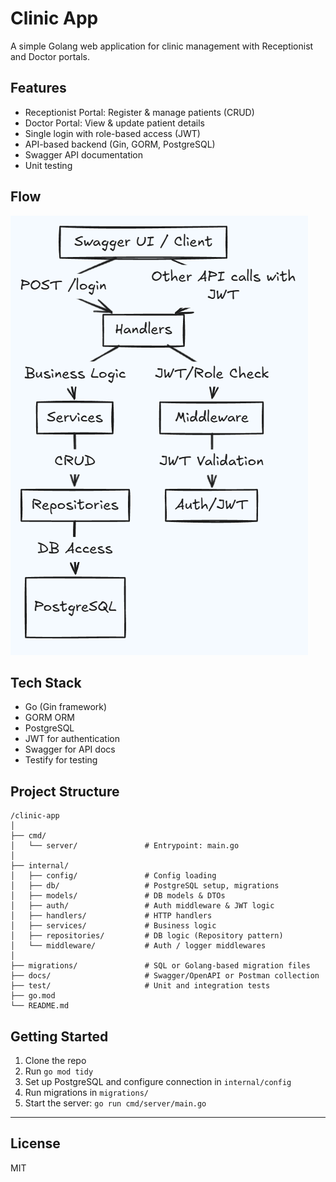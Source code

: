 # Clinic App

A simple Golang web application for clinic management with Receptionist and Doctor portals.

## Features
- Receptionist Portal: Register & manage patients (CRUD)
- Doctor Portal: View & update patient details
- Single login with role-based access (JWT)
- API-based backend (Gin, GORM, PostgreSQL)
- Swagger API documentation
- Unit testing

## Flow

![alt text](image.png)

## Tech Stack
- Go (Gin framework)
- GORM ORM
- PostgreSQL
- JWT for authentication
- Swagger for API docs
- Testify for testing

## Project Structure
```
/clinic-app
│
├── cmd/
│   └── server/               # Entrypoint: main.go
│
├── internal/
│   ├── config/               # Config loading
│   ├── db/                   # PostgreSQL setup, migrations
│   ├── models/               # DB models & DTOs
│   ├── auth/                 # Auth middleware & JWT logic
│   ├── handlers/             # HTTP handlers
│   ├── services/             # Business logic
│   ├── repositories/         # DB logic (Repository pattern)
│   └── middleware/           # Auth / logger middlewares
│
├── migrations/               # SQL or Golang-based migration files
├── docs/                     # Swagger/OpenAPI or Postman collection
├── test/                     # Unit and integration tests
├── go.mod
└── README.md
```

## Getting Started
1. Clone the repo
2. Run `go mod tidy`
3. Set up PostgreSQL and configure connection in `internal/config`
4. Run migrations in `migrations/`
5. Start the server: `go run cmd/server/main.go`

---

## License
MIT 